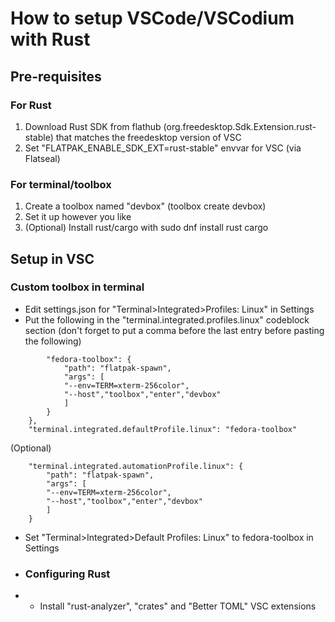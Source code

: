 # How to setup VSCode/VSCodium with Rust

## Pre-requisites
### For Rust
1. Download Rust SDK from flathub (org.freedesktop.Sdk.Extension.rust-stable) that matches the freedesktop version of VSC
2. Set "FLATPAK_ENABLE_SDK_EXT=rust-stable" envvar for VSC (via Flatseal)
### For terminal/toolbox
1. Create a toolbox named "devbox" (toolbox create devbox)
2. Set it up however you like
3. (Optional) Install rust/cargo with sudo dnf install rust cargo

## Setup in VSC
### Custom toolbox in terminal
- Edit settings.json for "Terminal>Integrated>Profiles: Linux" in Settings
- Put the following in the "terminal.integrated.profiles.linux" codeblock section (don't forget to put a comma before the last entry before pasting the following)

```
        "fedora-toolbox": {
            "path": "flatpak-spawn",
            "args": [
            "--env=TERM=xterm-256color",
            "--host","toolbox","enter","devbox"
            ]
        }
    },
    "terminal.integrated.defaultProfile.linux": "fedora-toolbox"
```

(Optional)

```
    "terminal.integrated.automationProfile.linux": {
        "path": "flatpak-spawn",
        "args": [
        "--env=TERM=xterm-256color",
        "--host","toolbox","enter","devbox"
        ]
    }
```

- Set "Terminal>Integrated>Default Profiles: Linux" to fedora-toolbox in Settings

- ### Configuring Rust
- - Install "rust-analyzer", "crates" and "Better TOML" VSC extensions
